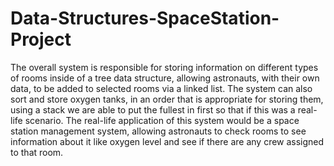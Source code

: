 # Data-Structures-SpaceStation-Project

The overall system is responsible for storing information on different types of rooms inside of a tree data structure, allowing astronauts, with their own data, to be added to selected rooms via a linked list. The system can also sort and store oxygen tanks, in an order that is appropriate for storing them, using a stack we are able to put the fullest in first so that if this was a real-life scenario. The real-life application of this system would be a space station management system, allowing astronauts to check rooms to see information about it like oxygen level and see if there are any crew assigned to that room.
